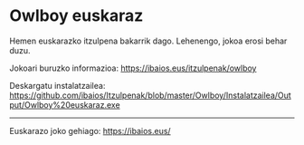 Owlboy euskaraz
===============

Hemen euskarazko itzulpena bakarrik dago. Lehenengo, jokoa erosi behar duzu.

Jokoari buruzko informazioa: https://ibaios.eus/itzulpenak/owlboy

Deskargatu instalatzailea: https://github.com/ibaios/Itzulpenak/blob/master/Owlboy/Instalatzailea/Output/Owlboy%20euskaraz.exe

---

Euskarazo joko gehiago: https://ibaios.eus/
